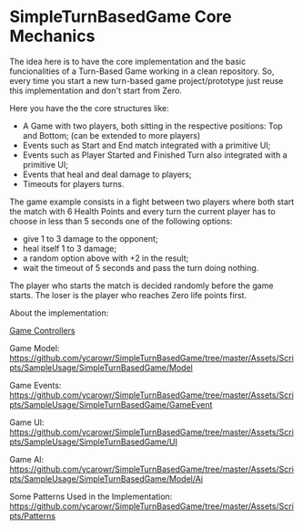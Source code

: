 # SimpleTurnBasedGame Core Mechanics

The idea here is to have the core implementation and the basic funcionalities of a Turn-Based Game working in a clean repository. So, every time you start a new turn-based game project/prototype just reuse this implementation and don't start from Zero.

Here you have the the core structures like:
- A Game with two players, both sitting in the respective positions: Top and Bottom; (can be extended to more players)
- Events such as Start and End match integrated with a primitive UI;
- Events such as Player Started and Finished Turn also integrated with a primitive UI;
- Events that heal and deal damage to players;
- Timeouts for players turns.


The game example consists in a fight between two players where both start the match with 6 Health Points and every turn the current player has to choose in less than 5 seconds one of the following options:

- give 1 to 3 damage to the opponent;
- heal itself 1 to 3 damage;
- a random option above with +2 in the result;
- wait the timeout of 5 seconds and pass the turn doing nothing.

The player who starts the match is decided randomly before the game starts. 
The loser is the player who reaches Zero life points first.

About the implementation:

[Game Controllers](https://github.com/ycarowr/SimpleTurnBasedGame/tree/master/Assets/Scripts/SampleUsage/SimpleTurnBasedGame/Controller)

Game Model: https://github.com/ycarowr/SimpleTurnBasedGame/tree/master/Assets/Scripts/SampleUsage/SimpleTurnBasedGame/Model

Game Events: https://github.com/ycarowr/SimpleTurnBasedGame/tree/master/Assets/Scripts/SampleUsage/SimpleTurnBasedGame/GameEvent

Game UI: https://github.com/ycarowr/SimpleTurnBasedGame/tree/master/Assets/Scripts/SampleUsage/SimpleTurnBasedGame/UI

Game AI: https://github.com/ycarowr/SimpleTurnBasedGame/tree/master/Assets/Scripts/SampleUsage/SimpleTurnBasedGame/Model/Ai

Some Patterns Used in the Implementation: https://github.com/ycarowr/SimpleTurnBasedGame/tree/master/Assets/Scripts/Patterns
